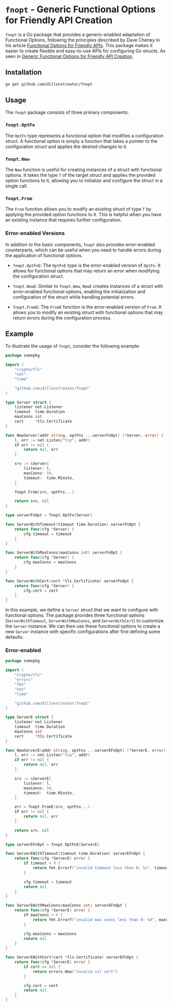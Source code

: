 # `fnopt` - Generic Functional Options for Friendly API Creation

`fnopt` is a Go package that provides a generic-enabled adaptation of Functional Options, following the principles described by Dave Cheney in his article [Functional Options for Friendly APIs](https://dave.cheney.net/2014/10/17/functional-options-for-friendly-apis). This package makes it easier to create flexible and easy-to-use APIs for configuring Go structs. As seen in [Generic Functional Options for Friendly API Creation](https://blog.streator.me/posts/generic-functional-options/).

## Installation

```sh
go get github.com/dillonstreator/fnopt
```

## Usage

The `fnopt` package consists of three primary components:

### `fnopt.OptFn`

The `OptFn` type represents a functional option that modifies a configuration struct. A functional option is simply a function that takes a pointer to the configuration struct and applies the desired changes to it.

### `fnopt.New`

The `New` function is useful for creating instances of a struct with functional options. It takes the type `T` of the target struct and applies the provided option functions to it, allowing you to initialize and configure the struct in a single call.

### `fnopt.From`

The `From` function allows you to modify an existing struct of type `T` by applying the provided option functions to it. This is helpful when you have an existing instance that requires further configuration.

### Error-enabled Versions

In addition to the basic components, `fnopt` also provides error-enabled counterparts, which can be useful when you need to handle errors during the application of functional options.

- `fnopt.OptFnE`: The `OptFnE` type is the error-enabled version of `OptFn`. It allows for functional options that may return an error when modifying the configuration struct.

- `fnopt.NewE`: Similar to `fnopt.New`, `NewE` creates instances of a struct with error-enabled functional options, enabling the initialization and configuration of the struct while handling potential errors.

- `fnopt.FromE`: The `FromE` function is the error-enabled version of `From`. It allows you to modify an existing struct with functional options that may return errors during the configuration process.

## Example

To illustrate the usage of `fnopt`, consider the following example:

```go
package somepkg

import (
	"crypto/tls"
	"net"
	"time"

	"github.com/dillonstreator/fnopt"
)

type Server struct {
	listener net.Listener
	timeout  time.Duration
	maxConns int
	cert     *tls.Certificate
}

func NewServer(addr string, optFns ...serverFnOpt) (*Server, error) {
	l, err := net.Listen("tcp", addr)
	if err != nil {
		return nil, err
	}

	srv := &Server{
		listener: l,
		maxConns: 50,
		timeout:  time.Minute,
	}

	fnopt.From(srv, optFns...)

	return srv, nil
}

type serverFnOpt = fnopt.OptFn[Server]

func ServerWithTimeout(timeout time.Duration) serverFnOpt {
	return func(cfg *Server) {
		cfg.timeout = timeout
	}
}

func ServerWithMaxConns(maxConns int) serverFnOpt {
	return func(cfg *Server) {
		cfg.maxConns = maxConns
	}
}

func ServerWithCert(cert *tls.Certificate) serverFnOpt {
	return func(cfg *Server) {
		cfg.cert = cert
	}
}
```

In this example, we define a `Server` struct that we want to configure with functional options. The package provides three functional options (`ServerWithTimeout`, `ServerWithMaxConns`, and `ServerWithCert`) to customize the `Server` instance. We can then use these functional options to create a new `Server` instance with specific configurations after first defining some defaults.

### Error-enabled

```go
package somepkg

import (
	"crypto/tls"
	"errors"
	"fmt"
	"net"
	"time"

	"github.com/dillonstreator/fnopt"
)

type ServerE struct {
	listener net.Listener
	timeout  time.Duration
	maxConns int
	cert     *tls.Certificate
}

func NewServerE(addr string, optFns ...serverEFnOpt) (*ServerE, error) {
	l, err := net.Listen("tcp", addr)
	if err != nil {
		return nil, err
	}

	srv := &ServerE{
		listener: l,
		maxConns: 50,
		timeout:  time.Minute,
	}

	err = fnopt.FromE(srv, optFns...)
	if err != nil {
		return nil, err
	}

	return srv, nil
}

type serverEFnOpt = fnopt.OptFnE[ServerE]

func ServerEWithTimeout(timeout time.Duration) serverEFnOpt {
	return func(cfg *ServerE) error {
		if timeout < 0 {
			return fmt.Errorf("invalid timeout less than 0: %s", timeout)
		}

		cfg.timeout = timeout
		return nil
	}
}

func ServerEWithMaxConns(maxConns int) serverEFnOpt {
	return func(cfg *ServerE) error {
		if maxConns < 0 {
			return fmt.Errorf("invalid max conns less than 0: %d", maxConns)
		}

		cfg.maxConns = maxConns
		return nil
	}
}

func ServerEWithCert(cert *tls.Certificate) serverEFnOpt {
	return func(cfg *ServerE) error {
		if cert == nil {
			return errors.New("invalid nil cert")
		}

		cfg.cert = cert
		return nil
	}
}
```
